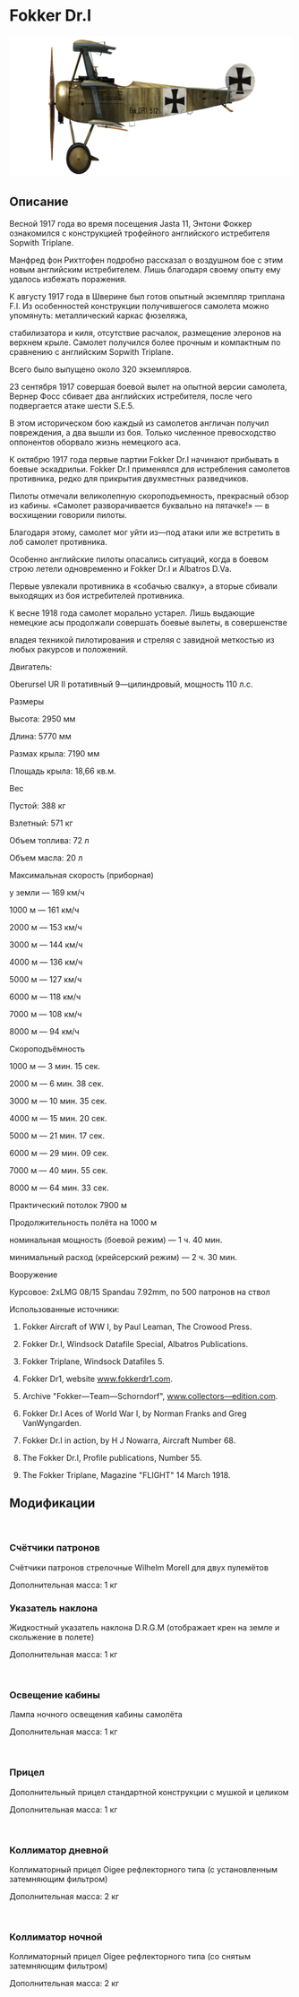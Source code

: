 # Fokker Dr.I
  

  
![fokkerdr1](../images/fokkerdr1.png)
  

  
## Описание
  

  
Весной 1917 года во время посещения Jasta 11, Энтони Фоккер ознакомился с конструкцией трофейного английского истребителя Sopwith Triplane. 
  
Манфред фон Рихтгофен подробно рассказал о воздушном бое с этим новым английским истребителем. Лишь благодаря своему опыту ему удалось избежать поражения. 
  
К августу 1917 года в Шверине был готов опытный экземпляр триплана F.I. Из особенностей конструкции получившегося самолета можно упомянуть: металлический каркас фюзеляжа, 
  
стабилизатора и киля, отсутствие расчалок, размещение элеронов на верхнем крыле. Самолет получился более прочным и компактным по сравнению с английским Sopwith Triplane. 
  
Всего было выпущено около 320 экземпляров.
  
23 сентября 1917 совершая боевой вылет на опытной версии самолета, Вернер Фосс сбивает два английских истребителя, после чего подвергается атаке шести S.E.5. 
  
В этом историческом бою каждый из самолетов англичан получил повреждения, а два вышли из боя. Только численное превосходство оппонентов оборвало жизнь немецкого аса. 
  
К октябрю 1917 года первые партии Fokker Dr.I начинают прибывать в боевые эскадрильи. Fokker Dr.I применялся для истребления самолетов противника, редко для прикрытия двухместных разведчиков. 
  
Пилоты отмечали великолепную скороподъемность, прекрасный обзор из кабины. «Самолет разворачивается буквально на пятачке!» — в восхищении говорили пилоты. 
  
Благодаря этому, самолет мог уйти из—под атаки или же встретить в лоб самолет противника. 
  
Особенно английские пилоты опасались ситуаций, когда в боевом строю летели одновременно и Fokker Dr.I и Albatros D.Va. 
  
Первые увлекали противника в «собачью свалку», а вторые сбивали выходящих из боя истребителей противника.  
  
К весне 1918 года самолет морально устарел. Лишь выдающие немецкие асы  продолжали совершать боевые вылеты, в совершенстве 
  
владея техникой пилотирования и стреляя с завидной меткостью из любых ракурсов и положений. 
  

  

  
Двигатель:
  
Oberursel UR II  ротативный 9—цилиндровый, мощность 110 л.с.
  

  
Размеры
  
Высота: 2950 мм
  
Длина: 5770 мм
  
Размах крыла: 7190 мм
  
Площадь крыла: 18,66 кв.м.
  

  
Вес
  
Пустой: 388 кг
  
Взлетный: 571 кг
  
Объем топлива: 72 л
  
Объем масла: 20 л
  

  
Максимальная скорость (приборная)
  
у земли — 169 км/ч
  
1000 м — 161 км/ч
  
2000 м — 153 км/ч
  
3000 м — 144 км/ч
  
4000 м — 136 км/ч
  
5000 м — 127 км/ч
  
6000 м — 118 км/ч
  
7000 м — 108 км/ч
  
8000 м —  94 км/ч
  

  
Скороподъёмность
  
1000 м — 3 мин. 15 сек.
  
2000 м — 6 мин. 38 сек.
  
3000 м — 10 мин. 35 сек.
  
4000 м — 15 мин. 20 сек.
  
5000 м — 21 мин. 17 сек.
  
6000 м — 29 мин. 09 сек.
  
7000 м — 40 мин. 55 сек.
  
8000 м — 64 мин. 33 сек.
  

  
Практический потолок 7900 м
  

  
Продолжительность полёта на 1000 м
  
номинальная мощность (боевой режим) — 1 ч. 40 мин.
  
минимальный расход (крейсерский режим) — 2 ч. 30 мин.
  

  
Вооружение
  

  
Курсовое: 2xLMG 08/15 Spandau 7.92mm, по 500 патронов на ствол
  

  
Использованные источники:
  
1) Fokker Aircraft of WW I, by Paul Leaman, The Crowood Press.
  
2) Fokker Dr.I, Windsock Datafile Special, Albatros Publications.
  
3) Fokker Triplane, Windsock Datafiles 5.
  
3) Fokker Dr1, website www.fokkerdr1.com.
  
4) Archive "Fokker—Team—Schorndorf", www.collectors—edition.com.
  
5) Fokker Dr.I Aces of World War I, by Norman Franks and Greg VanWyngarden.
  
6) Fokker Dr.I in action, by H J Nowarra, Aircraft Number 68.
  
7) The Fokker Dr.I, Profile publications, Number 55.
  
8) The Fokker Triplane, Magazine "FLIGHT" 14 March 1918.
  

  
## Модификации
  
﻿
  
  
### Счётчики патронов
  

  
Счётчики патронов стрелочные Wilhelm Morell для двух пулемётов
  
Дополнительная масса: 1 кг﻿
  
  
### Указатель наклона
  

  
Жидкостный указатель наклона D.R.G.M (отображает крен на земле и скольжение в полете)
  
Дополнительная масса: 1 кг
  
﻿
  
  
### Освещение кабины
  

  
Лампа ночного освещения кабины самолёта
  
Дополнительная масса: 1 кг
  
﻿
  
  
### Прицел
  

  
Дополнительный прицел стандартной конструкции с мушкой и целиком
  
Дополнительная масса: 1 кг
  
﻿
  
  
### Коллиматор дневной
  

  
Коллиматорный прицел Oigee рефлекторного типа (с установленным затемняющим фильтром)
  
Дополнительная масса: 2 кг
  
﻿
  
  
### Коллиматор ночной
  

  
Коллиматорный прицел Oigee рефлекторного типа (со снятым затемняющим фильтром)
  
Дополнительная масса: 2 кг
  
